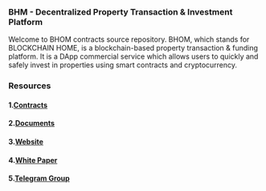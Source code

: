 

### BHM - Decentralized Property Transaction & Investment Platform
Welcome to BHOM contracts source repository. BHOM, which stands for BLOCKCHAIN HOME, is a blockchain-based property transaction & funding platform. It is a DApp commercial service which allows users to quickly and safely invest in properties using smart contracts and cryptocurrency.

### Resources
#### 1.[Contracts](./contracts)
#### 2.[Documents](./docs)
#### 3.[Website](https://bhom.io)
#### 4.[White Paper](http://bhom.io/common/BHOMwhitepaper_eng.pdf)
#### 5.[Telegram Group](https://t.me/BHOMproject)




